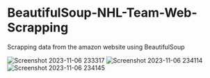 # BeautifulSoup-NHL-Team-Web-Scrapping
Scrapping data from the amazon website using BeautifulSoup

![Screenshot 2023-11-06 233317](https://github.com/arnoldchrisoduor1/BeautifulSoup-NHL-Team-Web-Scrapping/assets/109024629/bc8d5038-c521-41eb-819f-b8a3a680d24c)
![Screenshot 2023-11-06 234114](https://github.com/arnoldchrisoduor1/BeautifulSoup-NHL-Team-Web-Scrapping/assets/109024629/f9e9c204-350d-47d9-801c-693e1ca95229)
![Screenshot 2023-11-06 234145](https://github.com/arnoldchrisoduor1/BeautifulSoup-NHL-Team-Web-Scrapping/assets/109024629/75aff2f1-704f-47cc-abf0-0a70aeb54e0d)
